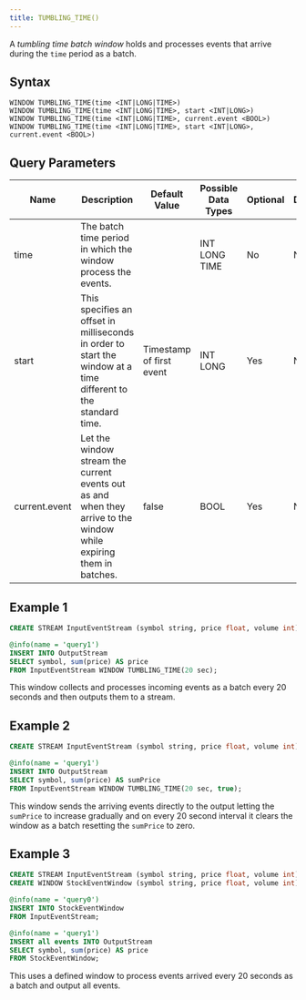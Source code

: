 ```yaml
---
title: TUMBLING_TIME()
---
```


A _tumbling time batch window_ holds and processes events that arrive during the `time` period as a batch.

## Syntax

    WINDOW TUMBLING_TIME(time <INT|LONG|TIME>)
    WINDOW TUMBLING_TIME(time <INT|LONG|TIME>, start <INT|LONG>)
    WINDOW TUMBLING_TIME(time <INT|LONG|TIME>, current.event <BOOL>)
    WINDOW TUMBLING_TIME(time <INT|LONG|TIME>, start <INT|LONG>, current.event <BOOL>)

## Query Parameters

| Name              | Description       | Default Value            | Possible Data Types | Optional | Dynamic |
|--------------|----------------------------------------------------|----------------|----------------|----------|---------|
| time      | The batch time period in which the window process the events.       |          | INT LONG TIME       | No       | No      |
| start      | This specifies an offset in milliseconds in order to start the window at a time different to the standard time.    | Timestamp of first event | INT LONG      | Yes      | No      |
| current.event | Let the window stream the current events out as and when they arrive to the window while expiring them in batches. | false     | BOOL     | Yes      | No      |

## Example 1

```sql
CREATE STREAM InputEventStream (symbol string, price float, volume int);

@info(name = 'query1')
INSERT INTO OutputStream
SELECT symbol, sum(price) AS price
FROM InputEventStream WINDOW TUMBLING_TIME(20 sec);
```

This window collects and processes incoming events as a batch every 20 seconds and then outputs them to a stream.

## Example 2

```sql
CREATE STREAM InputEventStream (symbol string, price float, volume int);

@info(name = 'query1')
INSERT INTO OutputStream
SELECT symbol, sum(price) AS sumPrice
FROM InputEventStream WINDOW TUMBLING_TIME(20 sec, true);
```

This window sends the arriving events directly to the output letting the `sumPrice` to increase gradually and on every 20 second interval it clears the window as a batch resetting the `sumPrice` to zero.

## Example 3

```sql
CREATE STREAM InputEventStream (symbol string, price float, volume int);
CREATE WINDOW StockEventWindow (symbol string, price float, volume int) TUMBLING_TIME(20 sec) output all events;

@info(name = 'query0')
INSERT INTO StockEventWindow
FROM InputEventStream;

@info(name = 'query1')
INSERT all events INTO OutputStream 
SELECT symbol, sum(price) AS price
FROM StockEventWindow;
```

This uses a defined window to process events arrived every 20 seconds as a batch and output all events.
